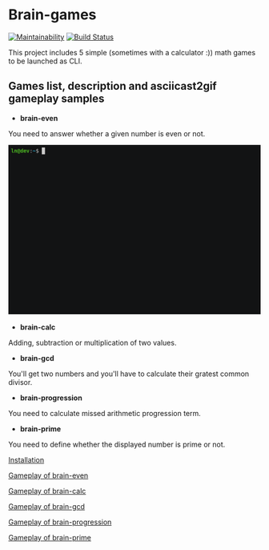 # Brain-games

[![Maintainability](https://api.codeclimate.com/v1/badges/81b708c59e43460b6fa3/maintainability)](https://codeclimate.com/github/ashikov/frontend-project-lvl1/maintainability)
[![Build Status](https://travis-ci.org/ashikov/frontend-project-lvl1.svg?branch=master)](https://travis-ci.org/ashikov/frontend-project-lvl1)

This project includes 5 simple (sometimes with a calculator :)) math games to be launched as CLI.

## Games list, description and asciicast2gif gameplay samples
* __brain-even__

You need to answer whether a given number is even or not.

![GitHub Logo](/gif/brain-even.gif)
* __brain-calc__ 

Adding, subtraction or multiplication of two values.
* __brain-gcd__

You'll get two numbers and you'll have to calculate their gratest common divisor.
* __brain-progression__

You need to calculate missed arithmetic progression term.
* __brain-prime__

You need to define whether the displayed number is prime or not.


[Installation](https://asciinema.org/a/bW2nAmAOJuAsSBWDIKKRbh9Dw "Installation example on asciinema.org")

[Gameplay of brain-even](https://asciinema.org/a/F6Jgo0zGVpXl3ljKmRirJdHxN "Gameplay of brain-even on asciinema.org")

[Gameplay of brain-calc](https://asciinema.org/a/sBxre2t2rmpKV1DJEcen7Tu9X "Gameplay of brain-calc on asciinema.org")

[Gameplay of brain-gcd](https://asciinema.org/a/FUuQwmsSeBsgDRsnVpxAqh9Hl "Gameplay of brain-gcd on asciinema.org")

[Gameplay of brain-progression](https://asciinema.org/a/YiAAuEZ1ggCNdwZIXreFphH2k "Gameplay of brain-progression on asciinema.org")

[Gameplay of brain-prime](https://asciinema.org/a/afDKH1gF6kFtiykKfZC0j9uep "Gameplay of brain-prime on asciinema.org")
